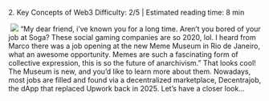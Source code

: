 <ChapterTitle>2\. Key Concepts of Web3</ChapterTitle>
<Difficulty>Difficulty: 2/5 | Estimated reading time: 8 min</Difficulty>

<dialog narrator="dialog/mario.svg"> hello </dialog>
<Image> 
    <img src="/dialog/happy2029.svg">
</Image>

<Spacer />

<narrativeText>
“My dear friend, i’ve known you for a long time. Aren’t you bored of your job at Soga? These social gaming companies are so 2020, lol. I heard from Marco there was a job opening at the new Meme Museum in Rio de Janeiro, what an awesome opportunity. Memes are such a fascinating form of collective expression, this is so the future of anarchivism.”
<Spacer />
That looks cool! The Museum is new, and you’d like to learn more about them. Nowadays, most jobs are filled and found via a decentralized marketplace, Decentrajob, the dApp that replaced Upwork back in 2025. 
<Spacer />
Let’s have a closer look...
</narrativeText>
